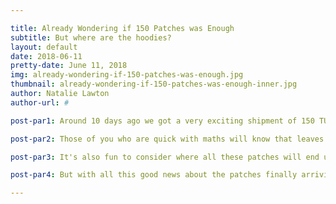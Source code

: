 ```yaml
---

title: Already Wondering if 150 Patches was Enough
subtitle: But where are the hoodies?
layout: default
date: 2018-06-11
pretty-date: June 11, 2018
img: already-wondering-if-150-patches-was-enough.jpg
thumbnail: already-wondering-if-150-patches-was-enough-inner.jpg
author: Natalie Lawton
author-url: #

post-par1: Around 10 days ago we got a very exciting shipment of 150 TUBULAR patches. It's kind of weird and also pretty cool to see your own logo in 3D format and understandably everyone and their mum wanted one which leads us to where we are now with an amazing 91 out of 150 patches already gone in only 10 days!

post-par2: Those of you who are quick with maths will know that leaves us ith only 59 patches remaining. Only 59 more lucky people who get to hold a piece of TUBULAR and REXUS/BEXUS history forever. Will one of those 59 be you?

post-par3: It's also fun to consider where all these patches will end up in the world. With such an international teams one thing we can be sure of is that the name TUBULAR will be known worldwide with patches heading for places as far as Pakistan and Indonesia. Though according to Google the furthest place away from Kiruna is Terra Nova Bay in Antartica where the Italian Mario Zucchelli Station is located, with our old project manager Georges currently working in Italy maybe he can find a way to get a TUBULAR patch to the furthest point away from home.

post-par4: But with all this good news about the patches finally arriving there's still one question on every team members lips. Where are the hoodies? The answer to that is hopefully within the next few days! So stay tuned to check out our new wardrobe when it finally arrives.

---
```

